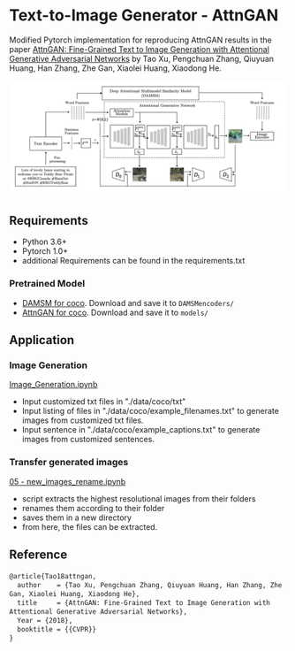# Text-to-Image Generator -  AttnGAN 


Modified Pytorch implementation for reproducing AttnGAN results in the paper [AttnGAN: Fine-Grained Text to Image Generation
with Attentional Generative Adversarial Networks](http://openaccess.thecvf.com/content_cvpr_2018/papers/Xu_AttnGAN_Fine-Grained_Text_CVPR_2018_paper.pdf) by Tao Xu, Pengchuan Zhang, Qiuyuan Huang, Han Zhang, Zhe Gan, Xiaolei Huang, Xiaodong He. 

<img src="AttnGAN.png" />


## Requirements

- Python 3.6+
- Pytorch 1.0+
- additional Requirements can be found in the requirements.txt

### Pretrained Model

- [DAMSM for coco](https://drive.google.com/open?id=1zIrXCE9F6yfbEJIbNP5-YrEe2pZcPSGJ). Download and save it to `DAMSMencoders/`
- [AttnGAN for coco](https://drive.google.com/open?id=1i9Xkg9nU74RAvkcqKE-rJYhjvzKAMnCi). Download and save it to `models/`



## Application

### Image Generation


[Image_Generation.ipynb](code/Image_Generation.ipynb)

- Input  customized txt files in "./data/coco/txt"
- Input listing of files in "./data/coco/example_filenames.txt" to generate images from customized txt files.  
- Input sentence in "./data/coco/example_captions.txt"  to generate images from customized sentences.


### Transfer generated images

[05 - new_images_rename.ipynb](new_images_rename.ipynb)

- script extracts the highest resolutional images from their folders
- renames them according to their folder
- saves them in a new directory 
- from here, the files can be extracted. 


## Reference 


```
@article{Tao18attngan,
  author    = {Tao Xu, Pengchuan Zhang, Qiuyuan Huang, Han Zhang, Zhe Gan, Xiaolei Huang, Xiaodong He},
  title     = {AttnGAN: Fine-Grained Text to Image Generation with Attentional Generative Adversarial Networks},
  Year = {2018},
  booktitle = {{CVPR}}
}
```